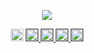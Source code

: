 <p align="center">
  <img src="https://capsule-render.vercel.app/api?type=venom&height=300&color=gradient&text=Hi%20everyone!🐱&textBg=false&fontAlignY=42"/>
</p>
<div align="center">
<a align= href="">
  <img height="20" src="https://img.shields.io/badge/html5-%23E34F26.svg?style=for-the-badge&logo=html5&logoColor=white"/>
</a>
<a href="">
  <img height="20" src="https://img.shields.io/badge/css3-%231572B6.svg?style=for-the-badge&logo=css3&logoColor=white"/>
</a>
<a href="">
  <img height="20" src="https://img.shields.io/badge/javascript-%23323330.svg?style=for-the-badge&logo=javascript&logoColor=%23F7DF1E"/>
</a>
<a href="">
  <img height="20" src="https://img.shields.io/badge/php-%23777BB4.svg?style=for-the-badge&logo=php&logoColor=white"/>
</a>
<a href="">
  <img height="20" src="https://img.shields.io/badge/WordPress-%23117AC9.svg?style=for-the-badge&logo=WordPress&logoColor=white"/>
</a>
</div>

